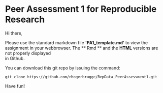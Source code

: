 # Peer Assessment 1 for Reproducible Research

Hi there,  

Please use the standard markdown file **'PA1_template.md'** to view the   
assignment in your webbrowser. The ** Rmd ** and the **HTML** versions are not properly displayed  
in Github. 

You can download this git repo by issuing the command:

```
git clone https://github.com/rhogerbrugge/RepData_PeerAssessment1.git
```

Have fun!

